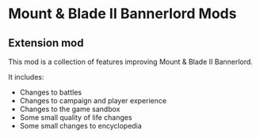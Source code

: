 # Mount & Blade II Bannerlord Mods

## Extension mod

This mod is a collection of features improving Mount & Blade II Bannerlord.

It includes:
* Changes to battles
* Changes to campaign and player experience
* Changes to the game sandbox
* Some small quality of life changes
* Some small changes to encyclopedia

